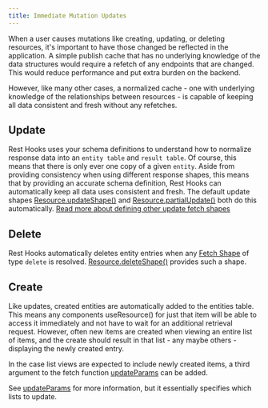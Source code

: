 ```yaml
---
title: Immediate Mutation Updates
---
```


When a user causes mutations like creating, updating, or deleting resources, it's important
to have those changed be reflected in the application. A simple publish cache
that has no underlying knowledge of the data structures would require a refetch of any endpoints
that are changed. This would reduce performance and put extra burden on the backend.

However, like many other cases, a normalized cache - one with underlying knowledge of the relationships
between resources - is capable of keeping all data consistent and fresh without
any refetches.

## Update

Rest Hooks uses your schema definitions to understand how to normalize response data into
an `entity table` and `result table`. Of course, this means that there is only ever one copy
of a given `entity`. Aside from providing consistency when using different response shapes,
this means that by providing an accurate schema definition, Rest Hooks can automatically keep
all data uses consistent and fresh. The default update shapes [Resource.updateShape()]() and
[Resource.partialUpdate()]() both do this automatically. [Read more about defining other
update fetch shapes](./rpc)

## Delete

Rest Hooks automatically deletes entity entries when any [Fetch Shape](../api/FetchShape)
of type `delete` is resolved. [Resource.deleteShape()](../api/resource#deleteshape-deleteshape)
provides such a shape.

## Create

Like updates, created entities are automatically added to the entities table. This means
any components useResource() for just that item will be able to access it immediately and
not have to wait for an additional retrieval request. However, often new items are created
when viewing an entire list of items, and the create should result in that list - any maybe others -
displaying the newly created entry.

In the case list views are expected to include newly created items, a third argument to
the fetch function [updateParams](../api/useFetcher#updateparams-destshape-destparams-updatefunction)
can be added.

See [updateParams](../api/useFetcher#updateparams-destshape-destparams-updatefunction) for more information,
but it essentially specifies which lists to update.
